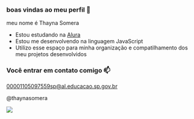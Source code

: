 ### boas vindas ao meu perfil 💙

meu nome é Thayna Somera

- Estou estudando na [Alura](https://www.alura.com.br)
- Estou me desenvolvendo na linguagem JavaScript
- Utilizo esse espaço para minha organização e compatilhamento dos meu projetos desenvolvidos 

### Você entrar em contato comigo 📫

00001105097559sp@al.educacao.sp.gov.br

@thaynasomera

![](https://media1.tenor.com/m/gZU3n_9Nv2EAAAAC/cat-cat-stare.gif)
